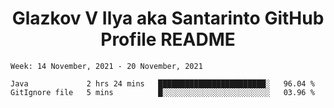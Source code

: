 <h1 align="center">Glazkov V Ilya aka Santarinto GitHub Profile README</h1>

<!--START_SECTION:waka-->
```text
Week: 14 November, 2021 - 20 November, 2021

Java             2 hrs 24 mins   ████████████████████████░   96.04 % 
GitIgnore file   5 mins          █░░░░░░░░░░░░░░░░░░░░░░░░   03.96 % 
```
<!--END_SECTION:waka-->